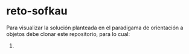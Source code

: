 # reto-sofkau

Para visualizar la solución planteada en el paradigama de orientación a objetos debe clonar este repositorio, para lo cual:

1. 
